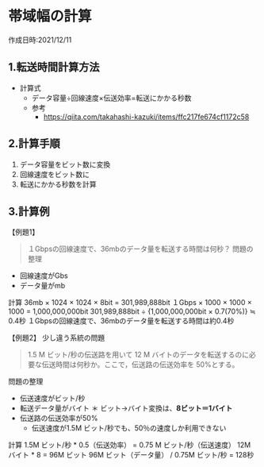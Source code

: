 # 帯域幅の計算
作成日時:2021/12/11

## 1.転送時間計算方法
* 計算式
  *  データ容量÷回線速度×伝送効率=転送にかかる秒数
  * 参考
    * https://qiita.com/takahashi-kazuki/items/ffc217fe674cf1172c58

## 2.計算手順
1. データ容量をビット数に変換
2. 回線速度をビット数に
3. 転送にかかる秒数を計算

## 3.計算例
【例題1】
> １Gbpsの回線速度で、36mbのデータ量を転送する時間は何秒？
問題の整理
- 回線速度がGbs
- データ量がmb

計算
36mb × 1024 × 1024 × 8bit = 301,989,888bit
１Gbps × 1000 × 1000 × 1000 = 1,000,000,000bit
301,989,888bit ÷ {1,000,000,000bit × 0.7(70%)} ≒ 0.4秒
１Gbpsの回線速度で、36mbのデータ量を転送する時間は約0.4秒

【例題2】
少し違う系統の問題

> 1.5 M ビット/秒の伝送路を用いて 12 M バイトのデータを転送するのに必要な伝送時間は何秒か。ここで，伝送路の伝送効率を 50%とする。

問題の整理
- 伝送速度がビット/秒
- 転送データ量がバイト
＊ ビット→バイト変換は、**8ビット＝1バイト**
- 伝送路の伝送効率が50%
  - 伝送速度が1.5M ビット/秒でも、50％の速度しか利用できない

計算
1.5M ビット/秒 * 0.5（伝送効率） = 0.75 M ビット/秒（伝送速度）
12M バイト * 8 = 96M ビット
96M ビット（データ量） / 0.75M ビット/秒 = 128秒
